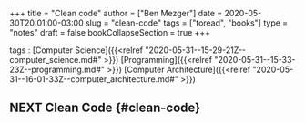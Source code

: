 +++
title = "Clean code"
author = ["Ben Mezger"]
date = 2020-05-30T20:01:00-03:00
slug = "clean-code"
tags = ["toread", "books"]
type = "notes"
draft = false
bookCollapseSection = true
+++

tags
: [Computer Science]({{<relref "2020-05-31--15-29-21Z--computer_science.md#" >}}) [Programming]({{<relref "2020-05-31--15-33-23Z--programming.md#" >}}) [Computer Architecture]({{<relref "2020-05-31--16-01-33Z--computer_architecture.md#" >}})


## <span class="org-todo todo NEXT">NEXT</span> Clean Code {#clean-code}
